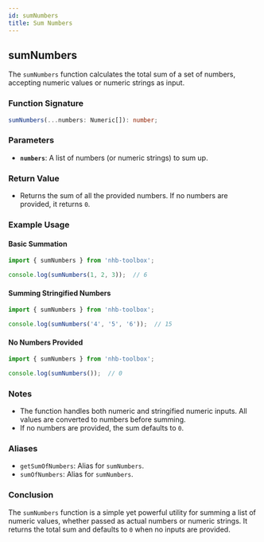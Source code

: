 ```yaml
---
id: sumNumbers  
title: Sum Numbers  
---
```


## sumNumbers

The `sumNumbers` function calculates the total sum of a set of numbers, accepting numeric values or numeric strings as input.

### Function Signature

```typescript
sumNumbers(...numbers: Numeric[]): number;
```

### Parameters

- **`numbers`**: A list of numbers (or numeric strings) to sum up.

### Return Value

- Returns the sum of all the provided numbers. If no numbers are provided, it returns `0`.

### Example Usage

#### Basic Summation

```typescript
import { sumNumbers } from 'nhb-toolbox';

console.log(sumNumbers(1, 2, 3));  // 6
```

#### Summing Stringified Numbers

```typescript
import { sumNumbers } from 'nhb-toolbox';

console.log(sumNumbers('4', '5', '6'));  // 15
```

#### No Numbers Provided

```typescript
import { sumNumbers } from 'nhb-toolbox';

console.log(sumNumbers());  // 0
```

### Notes

- The function handles both numeric and stringified numeric inputs. All values are converted to numbers before summing.
- If no numbers are provided, the sum defaults to `0`.

### Aliases

- `getSumOfNumbers`: Alias for `sumNumbers`.
- `sumOfNumbers`: Alias for `sumNumbers`.

### Conclusion

The `sumNumbers` function is a simple yet powerful utility for summing a list of numeric values, whether passed as actual numbers or numeric strings. It returns the total sum and defaults to `0` when no inputs are provided.

